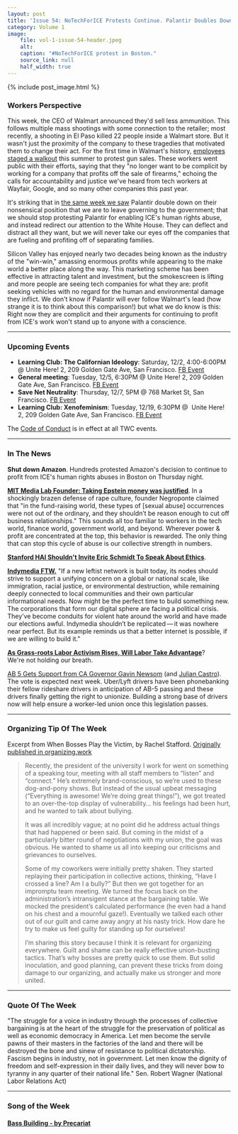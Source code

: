 ```yaml
---
layout: post
title: 'Issue 54: NoTechForICE Protests Continue. Palantir Doubles Down.'
category: Volume 1
image:
    file: vol-1-issue-54-header.jpeg
    alt: 
    caption: "#NoTechForICE protest in Boston."
    source_link: null
    half_width: true
---
```


<!-- Content imported from: https://mailchi.mp/194c91902122/notechforice-protests-continue-palantir-doubles-down?e=dbff030191 -->


{% include post_image.html %}

<!--excerpt-->

###  Workers Perspective

This week, the CEO of Walmart announced they'd sell less ammunition. This follows multiple mass shootings with some connection to the retailer; most recently, a shooting in El Paso killed 22 people inside a Walmart store. But it wasn't just the proximity of the company to these tragedies that motivated them to change their act. For the first time in Walmart's history, [employees staged a walkout](https://beta.washingtonpost.com/business/2019/08/07/walmart-employees-staging-walkout-protest-gun-sales/?outputType=amp) this summer to protest gun sales. These workers went public with their efforts, saying that they "no longer want to be complicit by working for a company that profits off the sale of firearms," echoing the calls for accountability and justice we've heard from tech workers at Wayfair, Google, and so many other companies this past year.

It's striking that in [the same week we saw](https://beta.washingtonpost.com/opinions/policy-decisions-should-be-made-by-elected-representatives-not-silicon-valley/2019/09/05/e02a38dc-cf61-11e9-87fa-8501a456c003_story.html?outputType=amp) Palantir double down on their nonsensical position that we are to leave governing to the government; that we should stop protesting Palantir for enabling ICE's human rights abuse, and instead redirect our attention to the White House. They can deflect and distract all they want, but we will never take our eyes off the companies that are fueling and profiting off of separating families.   

Silicon Valley has enjoyed nearly two decades being known as the industry of the "win-win," amassing enormous profits while appearing to the make world a better place along the way. This marketing scheme has been effective in attracting talent and investment, but the smokescreen is lifting and more people are seeing tech companies for what they are: profit seeking vehicles with no regard for the human and environmental damage they inflict. We don't know if Palantir will ever follow Walmart's lead (how strange it is to think about this comparison!) but what we do know is this: Right now they are complicit and their arguments for continuing to profit from ICE's work won't stand up to anyone with a conscience.

***

###  Upcoming Events

- **Learning Club: The Californian Ideology**: Saturday, 12/2, 4:00-6:00PM @ Unite Here! 2, 209 Golden Gate Ave, San Francisco. [FB Event](https://www.facebook.com/events/158679734741855/)
- **General meeting**: Tuesday, 12/5, 6:30PM @ Unite Here! 2, 209 Golden Gate Ave, San Francisco. [FB Event](https://www.facebook.com/events/354407844970754/)
- **Save Net Neutrality**: Thursday, 12/7, 5PM @ 768 Market St, San Francisco. [FB Event](https://www.facebook.com/events/130778050894189/)
- **Learning Club: Xenofeminism**: Tuesday, 12/19, 6:30PM @  Unite Here! 2, 209 Golden Gate Ave, San Francisco. [FB Event](https://www.facebook.com/events/376276892820918/)

The [Code of Conduct](https://techworkerscoalition.org/community-guide.html) is in effect at all TWC events.

***

###  In The News

**Shut down Amazon**. Hundreds protested Amazon's decision to continue to profit from ICE's human rights abuses in Boston on Thursday night.

[**MIT Media Lab Founder: Taking Epstein money was justified**](https://www.technologyreview.com/s/614264/mit-media-lab-jeffrey-epstein-joi-ito-nicholas-negroponte-funding-sex-abuse/). In a shockingly brazen defense of rape culture, founder Negroponte claimed that "in the fund-raising world, these types of [sexual abuse] occurrences were not out of the ordinary, and they shouldn’t be reason enough to cut off business relationships." This sounds all too familiar to workers in the tech world, finance world, government world, and beyond. Wherever power & profit are concentrated at the top, this behavior is rewarded. The only thing that can stop this cycle of abuse is our collective strength in numbers.

[**Stanford HAI Shouldn't Invite Eric Schmidt To Speak About Ethics**](https://www.wired.com/story/planned-eric-schmidt-speech-ai-draws-protest/).

[**Indymedia FTW.**](https://logicmag.io/bodies/another-network-is-possible/) "If a new leftist network is built today, its nodes should strive to support a unifying concern on a global or national scale, like immigration, racial justice, or environmental destruction, while remaining deeply connected to local communities and their own particular informational needs. Now might be the perfect time to build something new. The corporations that form our digital sphere are facing a political crisis. They’ve become conduits for violent hate around the world and have made our elections awful. Indymedia shouldn’t be replicated — it was nowhere near perfect. But its example reminds us that a better internet is possible, if we are willing to build it."

**[As Grass-roots Labor Activism Rises, Will Labor Take Advantage](https://www.nytimes.com/2019/09/01/business/economy/labor-unions.html)**? We're not holding our breath.

[AB 5 Gets Support from CA Governor Gavin Newsom](https://www.sacbee.com/opinion/article234624897.html) (and [Julian Castro](https://twitter.com/JulianCastro/status/1168532354777985024)). The vote is expected next week. Uber/Lyft drivers have been phonebanking their fellow rideshare drivers in anticipation of AB-5 passing and these drivers finally getting the right to unionize. Building a strong base of drivers now will help ensure a worker-led union once this legislation passes.

***

###  Organizing Tip Of The Week

Excerpt from When Bosses Play the Victim, by Rachel Stafford. [Originally published in organizing.work](http://organizing.work/2019/09/when-bosses-play-the-victim/)

> Recently, the president of the university I work for went on something of a speaking tour, meeting with all staff members to “listen” and “connect.” He’s extremely brand-conscious, so we’re used to these dog-and-pony shows. But instead of the usual upbeat messaging (“Everything is awesome! We’re doing great things!”), we got treated to an over-the-top display of vulnerability… his feelings had been hurt, and he wanted to talk about bullying.
>
> It was all incredibly vague; at no point did he address actual things that had happened or been said. But coming in the midst of a particularly bitter round of negotiations with my union, the goal was obvious. He wanted to shame us all into keeping our criticisms and grievances to ourselves.
>
> Some of my coworkers were initially pretty shaken. They started replaying their participation in collective actions, thinking, “Have I crossed a line? Am I a bully?” But then we got together for an impromptu team meeting. We turned the focus back on the administration’s intransigent stance at the bargaining table. We mocked the president’s calculated performance (he even had a hand on his chest and a mournful gaze!). Eventually we talked each other out of our guilt and came away angry at his nasty trick. How dare he try to make us feel guilty for standing up for ourselves!
>
> I’m sharing this story because I think it is relevant for organizing everywhere. Guilt and shame can be really effective union-busting tactics. That’s why bosses are pretty quick to use them. But solid inoculation, and good planning, can prevent these tricks from doing damage to our organizing, and actually make us stronger and more united.

***

###  Quote Of The Week

"The struggle for a voice in industry through the processes of collective bargaining is at the heart of the struggle for the preservation of political as well as economic democracy in America. Let men become the servile pawns of their masters in the factories of the land and there will be destroyed the bone and sinew of resistance to political dictatorship. Fascism begins in industry, not in government. Let men know the dignity of freedom and self-expression in their daily lives, and they will never bow to tyranny in any quarter of their national life." Sen. Robert Wagner (National Labor Relations Act)

***

### Song of the Week

#### [Bass Building - by Precariat](https://precariatmusic.bandcamp.com/album/bass-building)
